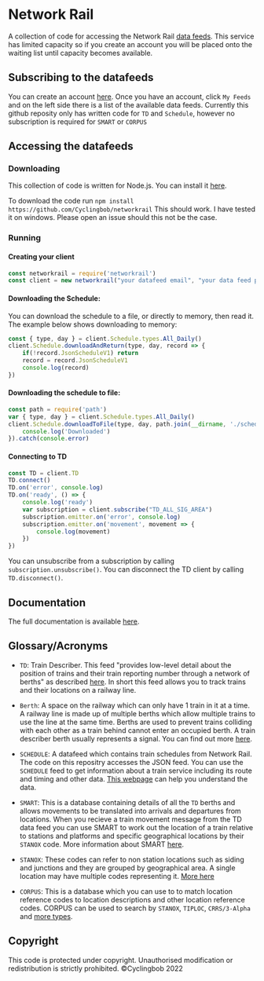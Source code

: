 # Network Rail
A collection of code for accessing the Network Rail  [data feeds](https://datafeeds.networkrail.co.uk "data feeds"). This service has limited capacity so if you create an account you will be placed onto the waiting list until capacity becomes available.

## Subscribing to the datafeeds
You can create an account [here](https://datafeeds.networkrail.co.uk "here").
Once you have an account, click `My Feeds` and on the left side there is a list of the available data feeds. Currently this github reposity only has written code for `TD` and `Schedule`, however no subscription is required for `SMART` or `CORPUS`

## Accessing the datafeeds
### Downloading
This collection of code is written for Node.js. You can install it [here](https://nodejs.org "here").

To download the code run `npm install https://github.com/Cyclingbob/networkrail`
This should work. I have tested it on windows. Please open an issue should this not be the case.
### Running

#### Creating your client
```javascript
const networkrail = require('networkrail')
const client = new networkrail("your datafeed email", "your data feed password")
```
#### Downloading the Schedule:
You can download the schedule to a file, or directly to memory, then read it.
The example below shows downloading to memory:

```javascript
const { type, day } = client.Schedule.types.All_Daily()
client.Schedule.downloadAndReturn(type, day, record => {
    if(!record.JsonScheduleV1) return
    record = record.JsonScheduleV1
    console.log(record)
})
```

#### Downloading the schedule to file:
```javascript
const path = require('path')
var { type, day } = client.Schedule.types.All_Daily()
client.Schedule.downloadToFile(type, day, path.join(__dirname, './schedule.json').then(() => {
	console.log('Downloaded')
}).catch(console.error)
```

#### Connecting to TD

```javascript
const TD = client.TD
TD.connect()
TD.on('error', console.log)
TD.on('ready', () => {
    console.log('ready')
    var subscription = client.subscribe("TD_ALL_SIG_AREA")
    subscription.emitter.on('error', console.log)
    subscription.emitter.on('movement', movement => {
		console.log(movement)
    })
})
```

You can unsubscribe from a subscription by calling `subscription.unsubscribe()`.
You can disconnect the TD client by calling `TD.disconnect()`.

## Documentation

The full documentation is available [here](https://github.com/Cyclingbob/networkrail/blob/main/documentation.md "here").

## Glossary/Acronyms
- `TD`: Train Describer. This feed "provides low-level detail about the position of trains and their train reporting number through a network of berths" as described [here](https://wiki.openraildata.com//index.php?title=TD "here"). In short this feed allows you to track trains and their locations on a railway line.

- `Berth`: A space on the railway which can only have 1 train in it at a time. A railway line is made up of multiple berths which allow multiple trains to use the line at the same time. Berths are used to prevent trains colliding with each other as a train behind cannot enter an occupied berth. A train describer berth usually represents a signal. You can find out more [here](https://wiki.openraildata.com/index.php?title=TD_Berths "here").

- `SCHEDULE`: A datafeed which contains train schedules from Network Rail. The code on this repositry accesses the JSON feed. You can use the `SCHEDULE` feed to get information about a train service including its route and timing and other data. [This webpage](https://wiki.openraildata.com/index.php?title=Schedule_Records "This webpage") can help you understand the data.

- `SMART`: This is a database containing details of all the `TD` berths and allows movements to be translated into arrivals and departures from locations. When you recieve a train movement message from the TD data feed you can use SMART to work out the location of a train relative to stations and platforms and specific geographical locations by their `STANOX` code. More information about SMART [here](https://wiki.openraildata.com//index.php?title=Reference_Data#SMART:_Berth_Stepping_Data "here").

- `STANOX`: These codes can refer to non station locations such as siding and junctions and they are grouped by geographical area. A single location may have multiple codes representing it. [More here](https://wiki.openraildata.com/index.php?title=STANOX_Areas "More here")

- `CORPUS`: This is a database which you can use to to match location reference codes to location descriptions and other location reference codes. CORPUS can be used to search by `STANOX`, `TIPLOC`, `CRRS/3-Alpha` and [more types](https://wiki.openraildata.com/index.php?title=Reference_Data#CORPUS:_Location_Reference_Data "more types").

## Copyright
This code is protected under copyright. Unauthorised modification or redistribution is strictly prohibited. ©Cyclingbob 2022
